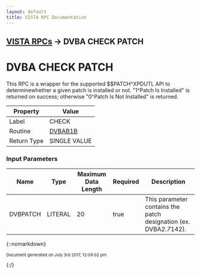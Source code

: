 ```yaml
---
layout: default
title: VISTA RPC Documentation
---
```


## [VISTA RPCs](TableOfContents) &#8594; DVBA CHECK PATCH
# DVBA CHECK PATCH

This RPC is a wrapper for the supported $$PATCH^XPDUTL API to determinewhether a given patch is installed or not.  "1^Patch Is Installed" is returned on success; otherwise "0^Patch Is Not Installed" is returned.

Property | Value
--- | ---
Label | CHECK
Routine | [DVBAB1B](http://code.osehra.org/dox/Routine_DVBAB1B_source.html)
Return Type | SINGLE VALUE


### Input Parameters

Name | Type | Maximum Data Length | Required | Description
--- | --- | --- | --- | ---
DVBPATCH | LITERAL | 20 | true | This parameter contains the patch designation (ex. DVBA*2.7*142).



{::nomarkdown} <br/><p style="font-size: 11px">Document generated on July 3rd 2017, 12:09:02 pm</p>{:/}